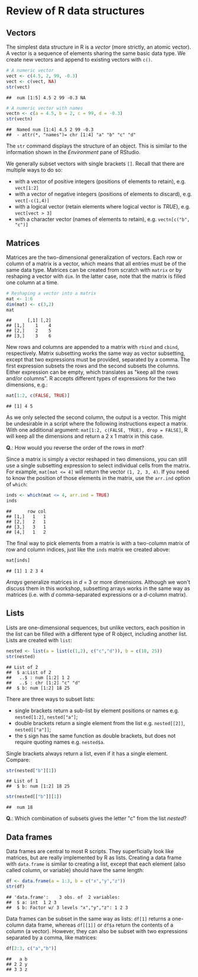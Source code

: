 Review of R data structures
===========================

Vectors
-------

The simplest data structure in R is a *vector* (more strictly, an atomic vector). A vector is a sequence of elements sharing the same basic data type. We create new vectors and append to existing vectors with `c()`.

``` r
# A numeric vector
vect <- c(4.5, 2, 99, -0.3)
vect <- c(vect, NA)
str(vect)
```

    ##  num [1:5] 4.5 2 99 -0.3 NA

``` r
# A numeric vector with names
vectn <- c(a = 4.5, b = 2, c = 99, d = -0.3)
str(vectn)
```

    ##  Named num [1:4] 4.5 2 99 -0.3
    ##  - attr(*, "names")= chr [1:4] "a" "b" "c" "d"

The `str` command displays the structure of an object. This is similar to the information shown in the *Environment* pane of RStudio.

We generally subset vectors with single brackets `[]`. Recall that there are multiple ways to do so:

-   with a vector of positive integers (positions of elements to retain), e.g. `vect[1:2]`
-   with a vector of negative integers (positions of elements to discard), e.g. `vect[-c(1,4)]`
-   with a logical vector (retain elements where logical vector is *TRUE*), e.g. `vect[vect > 3]`
-   with a character vector (names of elements to retain), e.g. `vectn[c("b", "c")]`

Matrices
--------

Matrices are the two-dimensional generalization of vectors. Each row or column of a matrix is a vector, which means that all entries must be of the same data type. Matrices can be created from scratch with `matrix` or by reshaping a vector with `dim`. In the latter case, note that the matrix is filled one column at a time.

``` r
# Reshaping a vector into a matrix
mat <- 1:6
dim(mat) <- c(3,2)
mat
```

    ##      [,1] [,2]
    ## [1,]    1    4
    ## [2,]    2    5
    ## [3,]    3    6

New rows and columns are appended to a matrix with `rbind` and `cbind`, respectively. Matrix subsetting works the same way as vector subsetting, except that two expressions must be provided, separated by a comma. The first expression subsets the rows and the second subsets the columns. Either expression can be empty, which translates as "keep all the rows and/or columns". R accepts different types of expressions for the two dimensions, e.g.:

``` r
mat[1:2, c(FALSE, TRUE)]
```

    ## [1] 4 5

As we only selected the second column, the output is a vector. This might be undesirable in a script where the following instructions expect a matrix. With one additional argument: `mat[1:2, c(FALSE, TRUE), drop = FALSE]`, R will keep all the dimensions and return a 2 x 1 matrix in this case.

**Q.**: How would you reverse the order of the rows in *mat*?

Since a matrix is simply a vector reshaped in two dimensions, you can still use a single subsetting expression to select individual cells from the matrix. For example, `mat[mat <= 4]` will return the vector `(1, 2, 3, 4)`. If you need to know the position of those elements in the matrix, use the `arr.ind` option of `which`:

``` r
inds <- which(mat <= 4, arr.ind = TRUE)
inds
```

    ##      row col
    ## [1,]   1   1
    ## [2,]   2   1
    ## [3,]   3   1
    ## [4,]   1   2

The final way to pick elements from a matrix is with a two-column matrix of row and column indices, just like the `inds` matrix we created above:

``` r
mat[inds]
```

    ## [1] 1 2 3 4

*Arrays* generalize matrices in *d* = 3 or more dimensions. Although we won't discuss them in this workshop, subsetting arrays works in the same way as matrices (i.e. with *d* comma-separated expressions or a *d*-column matrix).

Lists
-----

Lists are one-dimensional sequences, but unlike vectors, each position in the list can be filled with a different type of R object, including another list. Lists are created with `list`:

``` r
nested <- list(a = list(c(1,2), c("c","d")), b = c(18, 25))
str(nested)
```

    ## List of 2
    ##  $ a:List of 2
    ##   ..$ : num [1:2] 1 2
    ##   ..$ : chr [1:2] "c" "d"
    ##  $ b: num [1:2] 18 25

There are three ways to subset lists:

-   single brackets return a sub-list by element positions or names e.g. `nested[1:2]`, `nested["a"]`;
-   double brackets return a single element from the list e.g. `nested[[2]]`, `nested[["a"]]`;
-   the `$` sign has the same function as double brackets, but does not require quoting names e.g. `nested$a`.

Single brackets always return a list, even if it has a single element. Compare:

``` r
str(nested["b"][1])
```

    ## List of 1
    ##  $ b: num [1:2] 18 25

``` r
str(nested[["b"]][1])
```

    ##  num 18

**Q.**: Which combination of subsets gives the letter "c" from the list *nested*?

Data frames
-----------

Data frames are central to most R scripts. They superficially look like matrices, but are really implemented by R as lists. Creating a data frame with `data.frame` is similar to creating a list, except that each element (also called column, or variable) should have the same length:

``` r
df <- data.frame(a = 1:3, b = c("x","y","z"))
str(df)
```

    ## 'data.frame':    3 obs. of  2 variables:
    ##  $ a: int  1 2 3
    ##  $ b: Factor w/ 3 levels "x","y","z": 1 2 3

Data frames can be subset in the same way as lists: `df[1]` returns a one-column data frame, whereas `df[[1]]` or `df$a` return the contents of a column (a vector). However, they can also be subset with two expressions separated by a comma, like matrices:

``` r
df[2:3, c("a","b")]
```

    ##   a b
    ## 2 2 y
    ## 3 3 z

